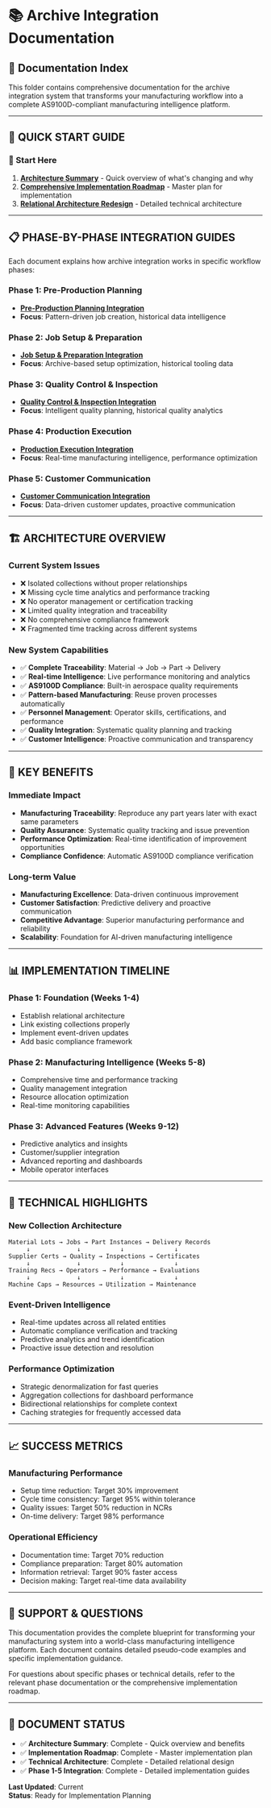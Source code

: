 # 📚 **Archive Integration Documentation**

## 🎯 **Documentation Index**

This folder contains comprehensive documentation for the archive integration system that transforms your manufacturing workflow into a complete AS9100D-compliant manufacturing intelligence platform.

---

## 📖 **QUICK START GUIDE**

### **🚀 Start Here**
1. **[Architecture Summary](./ARCHITECTURE_SUMMARY.md)** - Quick overview of what's changing and why
2. **[Comprehensive Implementation Roadmap](./COMPREHENSIVE_IMPLEMENTATION_ROADMAP.md)** - Master plan for implementation
3. **[Relational Architecture Redesign](./RELATIONAL_ARCHITECTURE_REDESIGN.md)** - Detailed technical architecture

---

## 📋 **PHASE-BY-PHASE INTEGRATION GUIDES**

Each document explains how archive integration works in specific workflow phases:

### **Phase 1: Pre-Production Planning**
- **[Pre-Production Planning Integration](./PRE_PRODUCTION_PLANNING_ARCHIVE_INTEGRATION.md)**
- **Focus**: Pattern-driven job creation, historical data intelligence

### **Phase 2: Job Setup & Preparation** 
- **[Job Setup & Preparation Integration](./JOB_SETUP_PREPARATION_ARCHIVE_INTEGRATION.md)**
- **Focus**: Archive-based setup optimization, historical tooling data

### **Phase 3: Quality Control & Inspection**
- **[Quality Control & Inspection Integration](./QUALITY_CONTROL_INSPECTION_ARCHIVE_INTEGRATION.md)**
- **Focus**: Intelligent quality planning, historical quality analytics

### **Phase 4: Production Execution**
- **[Production Execution Integration](./PRODUCTION_EXECUTION_ARCHIVE_INTEGRATION.md)**
- **Focus**: Real-time manufacturing intelligence, performance optimization

### **Phase 5: Customer Communication**
- **[Customer Communication Integration](./CUSTOMER_COMMUNICATION_ARCHIVE_INTEGRATION.md)**
- **Focus**: Data-driven customer updates, proactive communication

---

## 🏗️ **ARCHITECTURE OVERVIEW**

### **Current System Issues**
- ❌ Isolated collections without proper relationships
- ❌ Missing cycle time analytics and performance tracking
- ❌ No operator management or certification tracking
- ❌ Limited quality integration and traceability
- ❌ No comprehensive compliance framework
- ❌ Fragmented time tracking across different systems

### **New System Capabilities**
- ✅ **Complete Traceability**: Material → Job → Part → Delivery
- ✅ **Real-time Intelligence**: Live performance monitoring and analytics
- ✅ **AS9100D Compliance**: Built-in aerospace quality requirements
- ✅ **Pattern-based Manufacturing**: Reuse proven processes automatically
- ✅ **Personnel Management**: Operator skills, certifications, and performance
- ✅ **Quality Integration**: Systematic quality planning and tracking
- ✅ **Customer Intelligence**: Proactive communication and transparency

---

## 🎯 **KEY BENEFITS**

### **Immediate Impact**
- **Manufacturing Traceability**: Reproduce any part years later with exact same parameters
- **Quality Assurance**: Systematic quality tracking and issue prevention  
- **Performance Optimization**: Real-time identification of improvement opportunities
- **Compliance Confidence**: Automatic AS9100D compliance verification

### **Long-term Value**
- **Manufacturing Excellence**: Data-driven continuous improvement
- **Customer Satisfaction**: Predictive delivery and proactive communication
- **Competitive Advantage**: Superior manufacturing performance and reliability
- **Scalability**: Foundation for AI-driven manufacturing intelligence

---

## 📊 **IMPLEMENTATION TIMELINE**

### **Phase 1: Foundation (Weeks 1-4)**
- Establish relational architecture
- Link existing collections properly
- Implement event-driven updates
- Add basic compliance framework

### **Phase 2: Manufacturing Intelligence (Weeks 5-8)**
- Comprehensive time and performance tracking
- Quality management integration
- Resource allocation optimization
- Real-time monitoring capabilities

### **Phase 3: Advanced Features (Weeks 9-12)**
- Predictive analytics and insights
- Customer/supplier integration
- Advanced reporting and dashboards
- Mobile operator interfaces

---

## 🔧 **TECHNICAL HIGHLIGHTS**

### **New Collection Architecture**
```
Material Lots → Jobs → Part Instances → Delivery Records
     ↓             ↓           ↓              ↓
Supplier Certs → Quality → Inspections → Certificates
     ↓             ↓           ↓              ↓  
Training Recs → Operators → Performance → Evaluations
     ↓             ↓           ↓              ↓
Machine Caps → Resources → Utilization → Maintenance
```

### **Event-Driven Intelligence**
- Real-time updates across all related entities
- Automatic compliance verification and tracking
- Predictive analytics and trend identification
- Proactive issue detection and resolution

### **Performance Optimization**
- Strategic denormalization for fast queries
- Aggregation collections for dashboard performance
- Bidirectional relationships for complete context
- Caching strategies for frequently accessed data

---

## 📈 **SUCCESS METRICS**

### **Manufacturing Performance**
- Setup time reduction: Target 30% improvement
- Cycle time consistency: Target 95% within tolerance
- Quality issues: Target 50% reduction in NCRs
- On-time delivery: Target 98% performance

### **Operational Efficiency**
- Documentation time: Target 70% reduction
- Compliance preparation: Target 80% automation
- Information retrieval: Target 90% faster access
- Decision making: Target real-time data availability

---

## 🤝 **SUPPORT & QUESTIONS**

This documentation provides the complete blueprint for transforming your manufacturing system into a world-class manufacturing intelligence platform. Each document contains detailed pseudo-code examples and specific implementation guidance.

For questions about specific phases or technical details, refer to the relevant phase documentation or the comprehensive implementation roadmap.

---

## 📝 **DOCUMENT STATUS**

- ✅ **Architecture Summary**: Complete - Quick overview and benefits
- ✅ **Implementation Roadmap**: Complete - Master implementation plan  
- ✅ **Technical Architecture**: Complete - Detailed relational design
- ✅ **Phase 1-5 Integration**: Complete - Detailed implementation guides

**Last Updated**: Current  
**Status**: Ready for Implementation Planning 